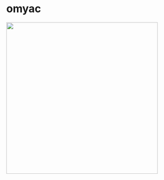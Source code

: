 # omyac

<img src="https://github.com/user-attachments/assets/fac6ba32-3abc-457e-b15f-5b3e801bcf48" width="400px" />
